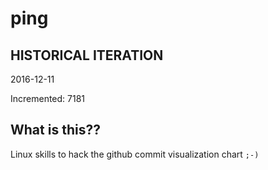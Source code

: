 # ping

## HISTORICAL ITERATION
2016-12-11

Incremented: 7181

## What is this?? 
Linux skills to hack the github commit visualization chart `;-)`
